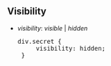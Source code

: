 ## Visibility

<div>
<ul class="add-css-in-html-without-align">
<li><i>visibility</i>: <i>visible</i> | <i>hidden</i> </li>
</ul>

<ul class="add-css-in-html-without-align">
    <pre>div.secret {
     visibility: hidden;
 }
</pre>
</ul>
</div>